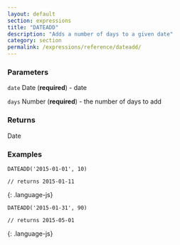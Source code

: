 ```yaml
---
layout: default
section: expressions
title: "DATEADD"
description: "Adds a number of days to a given date"
category: section
permalink: /expressions/reference/dateadd/
---
```


### Parameters

`date` Date (__required__) - date

`days` Number (__required__) - the number of days to add

### Returns

Date

### Examples

~~~
DATEADD('2015-01-01', 10)

// returns 2015-01-11
~~~
{: .language-js}


~~~
DATEADD('2015-01-31', 90)

// returns 2015-05-01
~~~
{: .language-js}